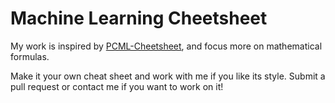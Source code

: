 # Machine Learning Cheetsheet

My work is inspired by [PCML-Cheetsheet](https://github.com/Denwid/pcml-cheatsheet), and focus more on mathematical formulas.

Make it your own cheat sheet and work with me if you like its style. Submit a pull request or contact me if you want to work on it!
